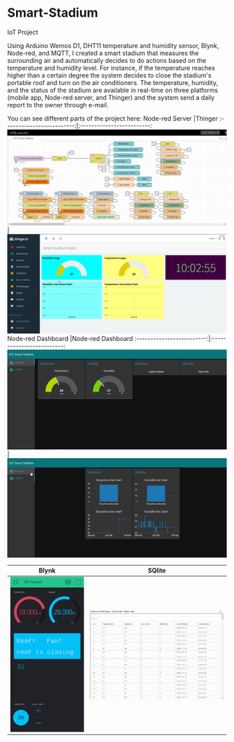 # Smart-Stadium
IoT Project 

Using Arduino Wemos D1, DHT11 temperature and humidity sensor, Blynk, Node-red, and MQTT, I created a smart stadium that measures the surrounding air and automatically decides to do actions based on the temperature and humidity level. For instance, if the temperature reaches higher than a certain degree the system decides to close the stadium's portable roof and turn on the air conditioners. The temperature, humidity, and the status of the stadium are available in real-time on three platforms (mobile app, Node-red server, and Thinger) and the system send a daily report to the owner through e-mail.


You can see different parts of the project here:
Node-red Server            |Thinger
:-------------------------:|:-------------------------:
![WebPage image](https://github.com/Armiin-h/Smart-Stadium/blob/main/Pics/Node-red%20Server.png)  |  ![WebPage image](https://github.com/Armiin-h/Smart-Stadium/blob/main/Pics/Thinger.png)
Node-red Dashboard         |Node-red Dashboard 
:-------------------------:|:-------------------------:
![WebPage image](https://github.com/Armiin-h/Smart-Stadium/blob/main/Pics/Node-red%20Dash.png)  |  ![WebPage image](https://github.com/Armiin-h/Smart-Stadium/blob/main/Pics/Node-red%20Dash%201.png)

Blynk                      |SQlite
:-------------------------:|:-------------------------:
![WebPage image](https://github.com/Armiin-h/Smart-Stadium/blob/main/Pics/Blynk.jpg)  |  ![WebPage image](https://github.com/Armiin-h/Smart-Stadium/blob/main/Pics/SQlite.png)

